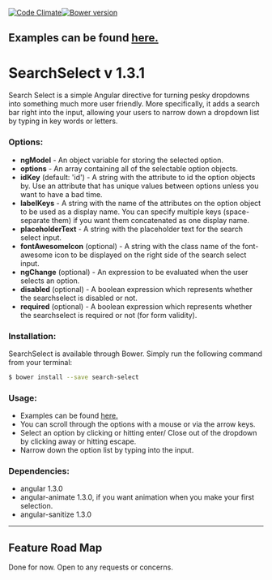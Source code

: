 [![Code Climate](https://codeclimate.com/github/MuseofMoose/SearchSelect/badges/gpa.svg)](https://codeclimate.com/github/MuseofMoose/SearchSelect)[![Bower version](https://badge.fury.io/bo/search-select.svg)](https://badge.fury.io/bo/search-select)
## Examples can be found [here.](https://museofmoose.github.io/SearchSelect/dist/)
# SearchSelect v 1.3.1
Search Select is a simple Angular directive for turning pesky dropdowns into something much more user friendly. More specifically,
it adds a search bar right into the input, allowing your users to narrow down a dropdown list by typing in key words or letters.

### Options:
  * **ngModel** - An object variable for storing the selected option.
  * **options** - An array containing all of the selectable option objects.
  * **idKey** (default: 'id') - A string with the attribute to id the option objects by. Use an attribute
  that has unique values between options unless you want to have a bad time.
  * **labelKeys** - A string with the name of the attributes on the option object to be used as a display name. You can specify multiple keys (space-separate them) if you want them concatenated as one display name.
  * **placeholderText** - A string with the placeholder text for the search select input.
  * **fontAwesomeIcon** (optional) - A string with the class name of the font-awesome icon to be displayed on the right side of the search select input.
  * **ngChange** (optional) - An expression to be evaluated when the user selects an option.
  * **disabled** (optional) - A boolean expression which represents whether the searchselect is disabled or not.
  * **required** (optional) - A boolean expression which represents whether the searchselect is required or not (for form validity).

### Installation:
SearchSelect is available through Bower. Simply run the following command from your terminal:

```sh
$ bower install --save search-select
```

### Usage:
  * Examples can be found [here.](https://museofmoose.github.io/SearchSelect/dist/)
  * You can scroll through the options with a mouse or via the arrow keys.
  * Select an option by clicking or hitting enter/ Close out of the dropdown by clicking away or hitting escape.
  * Narrow down the option list by typing into the input.

### Dependencies:
  * angular 1.3.0
  * angular-animate 1.3.0, if you want animation when you make your first selection.
  * angular-sanitize 1.3.0

---

## Feature Road Map
Done for now. Open to any requests or concerns.

